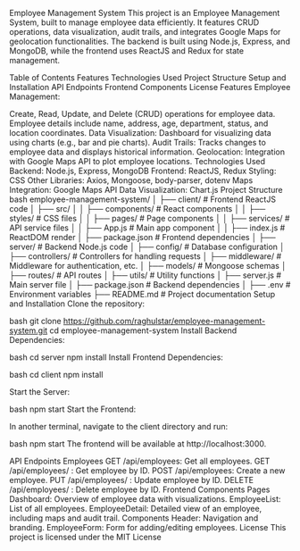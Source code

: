 Employee Management System
This project is an Employee Management System, built to manage employee data efficiently. It features CRUD operations, data visualization, audit trails, and integrates Google Maps for geolocation functionalities. The backend is built using Node.js, Express, and MongoDB, while the frontend uses ReactJS and Redux for state management.

Table of Contents
Features
Technologies Used
Project Structure
Setup and Installation
API Endpoints
Frontend Components
License
Features
Employee Management:

Create, Read, Update, and Delete (CRUD) operations for employee data.
Employee details include name, address, age, department, status, and location coordinates.
Data Visualization:
Dashboard for visualizing data using charts (e.g., bar and pie charts).
Audit Trails:
Tracks changes to employee data and displays historical information.
Geolocation:
Integration with Google Maps API to plot employee locations.
Technologies Used
Backend: Node.js, Express, MongoDB
Frontend: ReactJS, Redux
Styling: CSS
Other Libraries: Axios, Mongoose, body-parser, dotenv
Maps Integration: Google Maps API
Data Visualization: Chart.js
Project Structure
bash
employee-management-system/
│
├── client/                  # Frontend ReactJS code
│   ├── src/
│   │   ├── components/      # React components
│   │   ├── styles/          # CSS files
│   │   ├── pages/           # Page components
│   │   ├── services/        # API service files
│   │   ├── App.js           # Main app component
│   │   ├── index.js         # ReactDOM render
│   ├── package.json         # Frontend dependencies
│
├── server/                  # Backend Node.js code
│   ├── config/              # Database configuration
│   ├── controllers/         # Controllers for handling requests
│   ├── middleware/          # Middleware for authentication, etc.
│   ├── models/              # Mongoose schemas
│   ├── routes/              # API routes
│   ├── utils/               # Utility functions
│   ├── server.js            # Main server file
│   ├── package.json         # Backend dependencies
│
├── .env                     # Environment variables
├── README.md                # Project documentation
Setup and Installation
Clone the repository:

bash
git clone https://github.com/raghulstar/employee-management-system.git
cd employee-management-system
Install Backend Dependencies:

bash
cd server
npm install
Install Frontend Dependencies:

bash
cd client
npm install

Start the Server:

bash
npm start
Start the Frontend:

In another terminal, navigate to the client directory and run:

bash
npm start
The frontend will be available at http://localhost:3000.

API Endpoints
Employees
GET /api/employees: Get all employees.
GET /api/employees/
: Get employee by ID.
POST /api/employees: Create a new employee.
PUT /api/employees/
: Update employee by ID.
DELETE /api/employees/
: Delete employee by ID.
Frontend Components
Pages
Dashboard: Overview of employee data with visualizations.
EmployeeList: List of all employees.
EmployeeDetail: Detailed view of an employee, including maps and audit trail.
Components
Header: Navigation and branding.
EmployeeForm: Form for adding/editing employees.
License
This project is licensed under the MIT License
